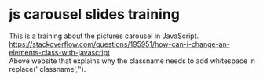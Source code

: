 # js carousel slides training
This is a training about the pictures carousel in JavaScript.<br>
https://stackoverflow.com/questions/195951/how-can-i-change-an-elements-class-with-javascript<br>
Above website that explains why the classname needs to add whitespace in replace(' classname','').<br>
